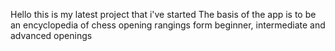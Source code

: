 Hello this is my latest project that i've started
The basis of the app is to be an encyclopedia of chess opening rangings form beginner, intermediate and advanced openings
